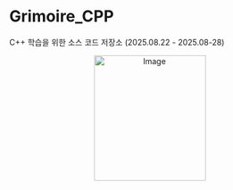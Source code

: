 # Grimoire_CPP
C++ 학습을 위한 소스 코드 저장소 (2025.08.22 - 2025.08-28)

<p align="center">
  <img width="200" height="225" alt="Image" src="https://github.com/user-attachments/assets/0f5a0f5b-7563-4383-b348-9cb0c9519328" />
</p>
